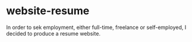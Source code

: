 # website-resume
In order to sek employment, either full-time, freelance or self-employed, I decided to produce a resume website.
